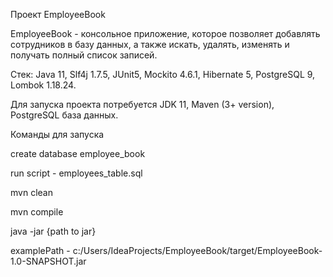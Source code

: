 Проект EmployeeBook

EmployeeBook - консольное приложение, которое позволяет добавлять сотрудников в базу данных, а также искать, удалять, изменять и получать полный список записей. 

Стек: Java 11, Slf4j 1.7.5, JUnit5, Mockito 4.6.1, Hibernate 5, PostgreSQL 9, Lombok 1.18.24.

Для запуска проекта потребуется JDK 11, Maven (3+ version), PostgreSQL база данных.

Команды для запуска

create database employee_book

run script - employees_table.sql

mvn clean

mvn compile

java -jar {path to jar}

examplePath - с:/Users/IdeaProjects/EmployeeBook/target/EmployeeBook-1.0-SNAPSHOT.jar
